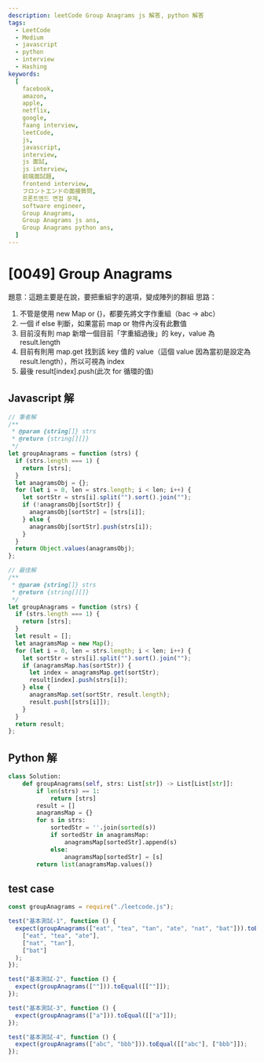 ```yaml
---
description: leetCode Group Anagrams js 解答, python 解答
tags:
  - LeetCode
  - Medium
  - javascript
  - python
  - interview
  - Hashing
keywords:
  [
    facebook,
    amazon,
    apple,
    netflix,
    google,
    faang interview,
    leetCode,
    js,
    javascript,
    interview,
    js 面試,
    js interview,
    前端面試題,
    frontend interview,
    フロントエンドの面接質問,
    프론트엔드 면접 문제,
    software engineer,
    Group Anagrams,
    Group Anagrams js ans,
    Group Anagrams python ans,
  ]
---
```


# [0049] Group Anagrams

題意：這題主要是在說，要把重組字的選項，變成陣列的群組
思路：

1. 不管是使用 new Map or {}，都要先將文字作重組（bac -> abc）
2. 一個 if else 判斷，如果當前 map or 物件內沒有此數值
3. 目前沒有則 map 新增一個目前「字重組過後」的 key，value 為 result.length
4. 目前有則用 map.get 找到該 key 值的 value（這個 value 因為當初是設定為 result.length），所以可視為 index
5. 最後 result[index].push(此次 for 循環的值)

## Javascript 解

```js
// 筆者解
/**
 * @param {string[]} strs
 * @return {string[][]}
 */
let groupAnagrams = function (strs) {
  if (strs.length === 1) {
    return [strs];
  }
  let anagramsObj = {};
  for (let i = 0, len = strs.length; i < len; i++) {
    let sortStr = strs[i].split("").sort().join("");
    if (!anagramsObj[sortStr]) {
      anagramsObj[sortStr] = [strs[i]];
    } else {
      anagramsObj[sortStr].push(strs[i]);
    }
  }
  return Object.values(anagramsObj);
};
```

```js
// 最佳解
/**
 * @param {string[]} strs
 * @return {string[][]}
 */
let groupAnagrams = function (strs) {
  if (strs.length === 1) {
    return [strs];
  }
  let result = [];
  let anagramsMap = new Map();
  for (let i = 0, len = strs.length; i < len; i++) {
    let sortStr = strs[i].split("").sort().join("");
    if (anagramsMap.has(sortStr)) {
      let index = anagramsMap.get(sortStr);
      result[index].push(strs[i]);
    } else {
      anagramsMap.set(sortStr, result.length);
      result.push([strs[i]]);
    }
  }
  return result;
};
```

## Python 解

```python
class Solution:
    def groupAnagrams(self, strs: List[str]) -> List[List[str]]:
        if len(strs) == 1:
            return [strs]
        result = []
        anagramsMap = {}
        for s in strs:
            sortedStr = ''.join(sorted(s))
            if sortedStr in anagramsMap:
                anagramsMap[sortedStr].append(s)
            else:
                anagramsMap[sortedStr] = [s]
        return list(anagramsMap.values())
```

## test case

```js
const groupAnagrams = require("./leetcode.js");

test("基本測試-1", function () {
  expect(groupAnagrams(["eat", "tea", "tan", "ate", "nat", "bat"])).toEqual(
    ["eat", "tea", "ate"],
    ["nat", "tan"],
    ["bat"]
  );
});

test("基本測試-2", function () {
  expect(groupAnagrams([""])).toEqual([[""]]);
});

test("基本測試-3", function () {
  expect(groupAnagrams(["a"])).toEqual([["a"]]);
});

test("基本測試-4", function () {
  expect(groupAnagrams(["abc", "bbb"])).toEqual([["abc"], ["bbb"]]);
});
```
